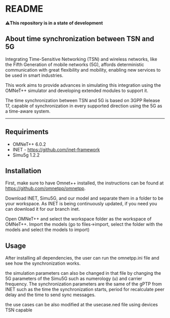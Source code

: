 # README
⚠️**This repository is in a state of development**

## About time synchronization between TSN and 5G

Integrating Time-Sensitive Networking (TSN) and wireless networks, like the Fifth Generation of mobile networks (5G), affords deterministic communication with great flexibility and mobility, enabling new services to be used in smart industries.

This work aims to provide advances in simulating this integration using the OMNeT++ simulator and developing extended modules to support it.

The time synchronization between TSN and 5G is based on 3GPP Release 17, capable of synchronization in every supported direction using the 5G as a time-aware system.

___
## Requiriments

- OMNeT++ 6.0.2
- INET - https://github.com/inet-framework 
- Simu5g 1.2.2

## Installation

First, make sure to have Omnet++ installed, the instructions can be found at https://github.com/omnetpp/omnetpp.

Download INET, Simu5G, and our model and separate them in a folder to be your workspace. As INET is being continuously updated, if you need you can download it for our branch inet.

Open OMNeT++ and select the workspace folder as the workspace of OMNeT++. Import the models (go to files->import, select the folder with the models and select the models to import)

## Usage

After installing all dependencies, the user can run the omnetpp.ini file and see how the synchronization works.

the simulation parameters can also be changed in that file by changing the 5G parameters of the Simu5G such as numerology (u) and carrier frequency. The synchronization parameters are the same of the gPTP from INET such as the time the synchronization starts, period for recalculate peer delay and the time to send sync messages.

the use cases can be also modified at the usecase.ned file using devices TSN capable
